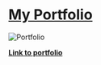 # [My Portfolio](https://startbootstrap.com/template-overviews/agency/)

![Portfolio](https://i.imgur.com/pr8ZIH8.jpg)

**[Link to portfolio](https://jacksters1111.github.io/portfolio/)**